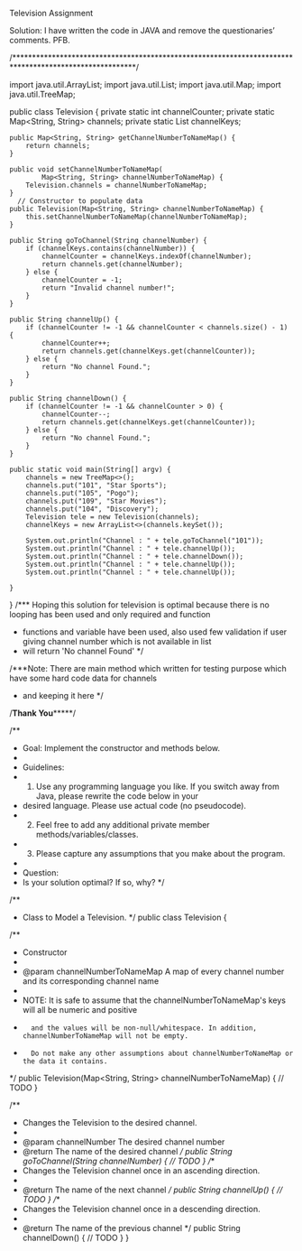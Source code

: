 Television Assignment




Solution:  I have written the code in JAVA and remove the questionaries’ comments. PFB.

/*******************************************************************************************************/

import java.util.ArrayList;
import java.util.List;
import java.util.Map;
import java.util.TreeMap;

public class Television {
	private static int channelCounter;
	private static Map<String, String> channels;
	private static List<String> channelKeys;

	public Map<String, String> getChannelNumberToNameMap() {
		return channels;
	}

	public void setChannelNumberToNameMap(
			Map<String, String> channelNumberToNameMap) {
		Television.channels = channelNumberToNameMap;
	}
      // Constructor to populate data
	public Television(Map<String, String> channelNumberToNameMap) {
		this.setChannelNumberToNameMap(channelNumberToNameMap);
	}

	public String goToChannel(String channelNumber) {
		if (channelKeys.contains(channelNumber)) {
			channelCounter = channelKeys.indexOf(channelNumber);
			return channels.get(channelNumber);
		} else {
			channelCounter = -1;
			return "Invalid channel number!";
		}
	}

	public String channelUp() {
		if (channelCounter != -1 && channelCounter < channels.size() - 1) {
			channelCounter++;
			return channels.get(channelKeys.get(channelCounter));
		} else {
			return "No channel Found.";
		}
	}

	public String channelDown() {
		if (channelCounter != -1 && channelCounter > 0) {
			channelCounter--;
			return channels.get(channelKeys.get(channelCounter));
		} else {
			return "No channel Found.";
		}
	}

	public static void main(String[] argv) {
		channels = new TreeMap<>();
		channels.put("101", "Star Sports");
		channels.put("105", "Pogo");
		channels.put("109", "Star Movies");
		channels.put("104", "Discovery");
		Television tele = new Television(channels);
		channelKeys = new ArrayList<>(channels.keySet());

		System.out.println("Channel : " + tele.goToChannel("101"));
		System.out.println("Channel : " + tele.channelUp());
		System.out.println("Channel : " + tele.channelDown());
		System.out.println("Channel : " + tele.channelUp());
		System.out.println("Channel : " + tele.channelUp());

	}

}
/*** Hoping this solution for television is optimal because there is no looping has been used and only required and function 
 * functions and variable have been used, also used few validation if user giving channel number which is not available in list
 * will return 'No channel Found' */

/***Note:  There are main method which written for testing purpose which have some hard code data for channels
 *  and keeping it here */ 

/********************************************Thank You*************************************************/


/**
 * Goal: Implement the constructor and methods below.
 *
 * Guidelines:
 * 1. Use any programming language you like. If you switch away from Java, please rewrite the code below in your
 *    desired language. Please use actual code (no pseudocode).
 * 2. Feel free to add any additional private member methods/variables/classes.
 * 3. Please capture any assumptions that you make about the program.
 *
 * Question:
 * Is your solution optimal? If so, why?
 */

/**
 * Class to Model a Television.
 */
public class Television {

/**
* Constructor
*
* @param channelNumberToNameMap A map of every channel number and its corresponding channel name
*
* NOTE: It is safe to assume that the channelNumberToNameMap's keys will all be numeric and positive
*       and the values will be non-null/whitespace. In addition, channelNumberToNameMap will not be empty.
*       Do not make any other assumptions about channelNumberToNameMap or the data it contains.
*/
public Television(Map<String, String> channelNumberToNameMap) {
// TODO
}

/**
* Changes the Television to the desired channel.
*
* @param channelNumber The desired channel number
* @return
The name of the desired channel
*/
public String goToChannel(String channelNumber) {
// TODO
}
/**
* Changes the Television channel once in an ascending direction.
*
* @return
The name of the next channel
*/
public String channelUp() {
// TODO
}
/**
* Changes the Television channel once in a descending direction.
*
* @return
The name of the previous channel
*/
public String channelDown() {
// TODO
}
}

